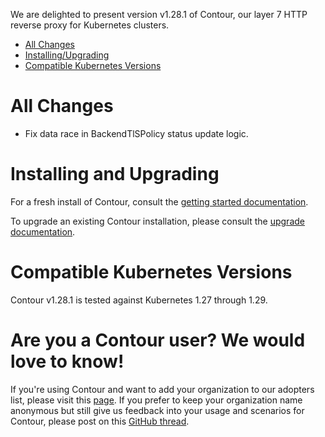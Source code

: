 We are delighted to present version v1.28.1 of Contour, our layer 7 HTTP reverse proxy for Kubernetes clusters.

- [All Changes](#all-changes)
- [Installing/Upgrading](#installing-and-upgrading)
- [Compatible Kubernetes Versions](#compatible-kubernetes-versions)

# All Changes

- Fix data race in BackendTlSPolicy status update logic.

# Installing and Upgrading

For a fresh install of Contour, consult the [getting started documentation](https://projectcontour.io/getting-started/).

To upgrade an existing Contour installation, please consult the [upgrade documentation](https://projectcontour.io/resources/upgrading/).


# Compatible Kubernetes Versions

Contour v1.28.1 is tested against Kubernetes 1.27 through 1.29.


# Are you a Contour user? We would love to know!
If you're using Contour and want to add your organization to our adopters list, please visit this [page](https://projectcontour.io/resources/adopters/). If you prefer to keep your organization name anonymous but still give us feedback into your usage and scenarios for Contour, please post on this [GitHub thread](https://github.com/projectcontour/contour/issues/1269).
